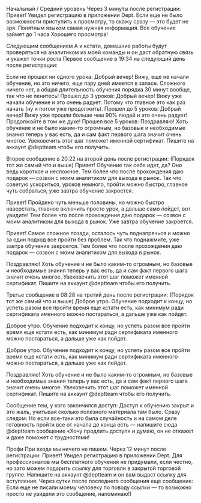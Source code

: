 Начальный / Средний уровень
Через 3 минуты после регистрации:
 Привет! Увидел регистрацию в приложении Dept. Если еще не было возможности приступить к просмотру, то скажу сразу — это будет не зря. Понятным языком самая нужная информация.
 Все обучение займет до 1 часа
 Хорошего просмотра!

Следующим сообщением
А и кстати, домашние работы будут проверяться на аналитиком из моей команды и он даст обратную связь и укажет точки роста
Первое сообщение в 19:34 на следующий день после регистрации:

Если не прошел ни одного урока:
Добрый вечер! Вижу, еще не начали обучение, но это ничего, еще пару дней имеется в запасе. Сложного ничего нет, а общая длительность обучения порядка 30 минут вообще, так что не ленитесь!
Прошел до 3 уроков:
Добрый вечер! Вижу уже начали обучение и это очень радует. Потому что главное это как раз начать (ну и потом уже продолжить).
Прошел до 5 уроков:
Добрый вечер! Вижу уже прошли больше чем 90% людей и это очень радует! Продолжайте в том же духе!
Прошел все 5 уроков:
Поздравляю! Хоть обучение и не было каким-то огромным, но базовые и необходимые знания теперь у вас есть, да и сам факт первого шага значит очень многое. Увековечить этот шаг поможет именной сертификат. Пишите на аккаунт @deptteam чтобы его получить.


Второе сообщение в 20:22 на второй день после регистрации:
(Порядок тот же самый что и выше)
Привет! Обучение так себе идет, да? Оно ведь короткое и несложное. Тем более что после прохождения даю подарок — созвон с моим аналитиком для выхода в рынок. Так что советую ускориться, уроков немного, пройти можно быстро, главное чуть собраться, уже завтра обучение закроется.


Привет! Пройдено чуть меньше половины, но можно быстро наверстать, главное включить просто урок, а дальше само пойдет, вот увидите! Тем более что после прохождения даю подарок — созвон с моим аналитиком для выхода в рынок. Уже завтра обучение закроется.


Привет! Самое сложное позади, осталось чуть поднапрячься и можно за один подход все пройти без проблем. Так что поднажмите, уже завтра обучение закроется. Тем более что после прохождения даю подарок — созвон с моим аналитиком для выхода в рынок.


Поздравляю! Хоть обучение и не было каким-то огромным, но базовые и необходимые знания теперь у вас есть, да и сам факт первого шага значит очень многое. Увековечить этот шаг поможет именной сертификат. Пишите на аккаунт @deptteam чтобы его получить.


Третье сообщение в 08:28 на третий день после регистрации:
(Порядок тот же самый что и выше)
Доброе утро. Обучение подходит к концу, но успеть разом все пройти время еще кстати есть, как минимум ради сертификата именного можно постараться, а дальше уже как пойдет.


Доброе утро. Обучение подходит к концу, но успеть разом все пройти время еще кстати есть, как минимум ради сертификата именного можно постараться, а дальше уже как пойдет.


Доброе утро. Обучение подходит к концу, но успеть разом все пройти время еще кстати есть, как минимум ради сертификата именного можно постараться, а дальше уже как пойдет.


Поздравляю! Хоть обучение и не было каким-то огромным, но базовые и необходимые знания теперь у вас есть, да и сам факт первого шага значит очень многое. Увековечить этот шаг поможет именной сертификат. Пишите на аккаунт @deptteam чтобы его получить.


Сообщение тем, у кого закончился доступ:
Доступ к обучению закрыт и это жаль, учитывая сколько полезного материала там было.
Сразу следом:
 Но если все-таки это была случайность и на самом деле готовность пройти все от начала до конца есть — напишите сюда @deptteam сообщение «Хочу продлить доступ» и думаю, он не откажет и даже поможет с трудностями!

Профи
При входе мы ничего не пишем.
Через 12 минут после регистрации:
 Привет! Увидел регистрацию в приложении Dept. Для профессионалов мы бесплатного обучения не придумали, если честно, но зато можем подарить ссылку для торговли в закрытой торговой группе.
 Напишите на аккаунт @deptteam и он вам выдаст ссылку для вступления.
Через сутки после последнего сообщения еще сообщение:
 Если еще не писали моему человеку по поводу ссылки — то возможно просто не увидели это сообщение, напоминаю!)
